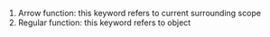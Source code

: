 1. Arrow function: this keyword refers to current surrounding scope
2. Regular function: this keyword refers to object
